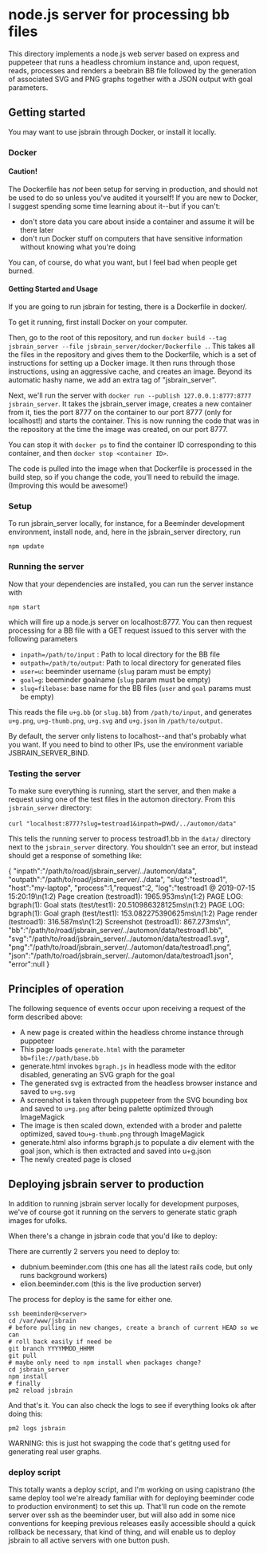 
# node.js server for processing bb files

This directory implements a node.js web server based on express and
puppeteer that runs a headless chromium instance and, upon request,
reads, processes and renders a beebrain BB file followed by the
generation of associated SVG and PNG graphs together with a JSON
output with goal parameters.

## Getting started

You may want to use jsbrain through Docker, or install it locally.

### Docker

#### Caution!

The Dockerfile has *not* been setup for serving in production, and should not be used to do so unless you've audited it yourself!  If you are new to Docker, I suggest spending some time learning about it--but if you can't:

* don't store data you care about inside a container and assume it will be there later
* don't run Docker stuff on computers that have sensitive information without knowing what you're doing

You can, of course, do what you want, but I feel bad when people get burned.

#### Getting Started and Usage

If you are going to run jsbrain for testing, there is a Dockerfile in docker/.

To get it running, first install Docker on your computer.

Then, go to the root of this repository, and run `docker build --tag jsbrain_server --file jsbrain_server/docker/Dockerfile .`.  This takes all the files in the repository and gives them to the Dockerfile, which is a set of instructions for setting up a Docker image.  It then runs through those instructions, using an aggressive cache, and creates an image.  Beyond its automatic hashy name, we add an extra tag of "jsbrain_server".

Next, we'll run the server with `docker run --publish 127.0.0.1:8777:8777 jsbrain_server`.  It takes the jsbrain_server image, creates a new container from it, ties the port 8777 on the container to our port 8777 (only for localhost!) and starts the container.  This is now running the code that was in the repository at the time the image was created, on our port 8777.

You can stop it with `docker ps` to find the container ID corresponding to this container, and then `docker stop <container ID>`.

The code is pulled into the image when that Dockerfile is processed in the build step, so if you change the code, you'll need to rebuild the image. (Improving this would be awesome!)

### Setup

To run jsbrain_server locally, for instance, for a Beeminder development environment, install node, and, here in the jsbrain_server directory, run

`npm update`

### Running the server

Now that your dependencies are installed, you can run the server instance with

`npm start`

which will fire up a node.js server on localhost:8777. You can then request processing for a BB file with a GET request issued to this server with the following parameters

  * `inpath=/path/to/input` : Path to local directory for the BB file
  * `outpath=/path/to/output`: Path to local directory for generated files
  * `user=u`: beeminder username (`slug` param must be empty)
  * `goal=g`: beeminder goalname (`slug` param must be empty)
  * `slug=filebase`: base name for the BB files (`user` and `goal` params must be empty)
  
This reads the file `u+g.bb` (or `slug.bb`) from `/path/to/input`, and
generates `u+g.png`, `u+g-thumb.png`, `u+g.svg` and `u+g.json` in
`/path/to/output`. 

By default, the server only listens to localhost--and that's probably what you want.  If you need to bind to other IPs, use the environment variable JSBRAIN_SERVER_BIND.

### Testing the server

To make sure everything is running, start the server, and then make a request using one of the test files in the automon directory.
From this `jsbrain_server` directory:

`curl "localhost:8777?slug=testroad1&inpath=`pwd`/../automon/data"`

This tells the running server to process testroad1.bb in the `data/` directory next to the `jsbrain_server` directory.
You shouldn't see an error, but instead should get a response of something like:

{ "inpath":"/path/to/road/jsbrain_server/../automon/data",
  "outpath":"/path/to/road/jsbrain_server/../data",
  "slug":"testroad1",
  "host":"my-laptop",
  "process":1,"request":2,
  "log":"testroad1 @ 2019-07-15 15:20:19\n(1:2)  Page creation (testroad1): 1965.953ms\n(1:2)  PAGE LOG: bgraph(1): Goal stats (test/test1): 20.510986328125ms\n(1:2)  PAGE LOG: bgraph(1): Goal graph (test/test1): 153.082275390625ms\n(1:2)  Page render (testroad1): 316.587ms\n(1:2)  Screenshot (testroad1): 867.273ms\n",
  "bb":"/path/to/road/jsbrain_server/../automon/data/testroad1.bb",
  "svg":"/path/to/road/jsbrain_server/../automon/data/testroad1.svg",
  "png":"/path/to/road/jsbrain_server/../automon/data/testroad1.png",
  "json":"/path/to/road/jsbrain_server/../automon/data/testroad1.json",
  "error":null }

## Principles of operation

The following sequence of events occur upon receiving a request of the form described above:

- A new page is created within the headless chrome instance through puppeteer
- This page loads `generate.html` with the parameter `bb=file://path/base.bb`
- generate.html invokes `bgraph.js` in headless mode with the editor disabled, generating an SVG graph for the goal
- The generated svg is extracted from the headless browser instance and saved to `u+g.svg`
- A screenshot is taken through puppeteer from the SVG bounding box and saved to `u+g.png` after being palette optimized through ImageMagick
- The image is then scaled down, extended with a broder and palette optimized, saved to`u+g-thumb.png` through ImageMagick
- generate.html also informs bgraph.js to populate a div element with the goal json, which is then extracted and saved into u+g.json
- The newly created page is closed

## Deploying jsbrain server to production

In addition to running jsbrain server locally for development purposes, we've of course got it running on the servers to generate static graph images for ufolks.

When there's a change in jsbrain code that you'd like to deploy:

There are currently 2 servers you need to deploy to:
- dubnium.beeminder.com (this one has all the latest rails code, but only runs background workers)
- elion.beeminder.com (this is the live production server)

The process for deploy is the same for either one.

```
ssh beeminder@<server> 
cd /var/www/jsbrain
# before pulling in new changes, create a branch of current HEAD so we can 
# roll back easily if need be
git branch YYYYMMDD_HHMM
git pull
# maybe only need to npm install when packages change?
cd jsbrain_server
npm install 
# finally
pm2 reload jsbrain
```

And that's it. You can also check the logs to see if everything looks ok after doing this:

`pm2 logs jsbrain`


WARNING: this is just hot swapping the code that's getitng used for generating real user graphs.

### deploy script

This totally wants a deploy script, and I'm working on using capistrano (the same deploy tool we're already familiar with for deploying beeminder code to production environment) to set this up. That'll run code on the remote server over ssh as the beeminder user, but will also add in some nice conventions for keeping previous releases easily accessible should a quick rollback be necessary, that kind of thing, and will enable us to deploy jsbrain to all active servers with one button push.
